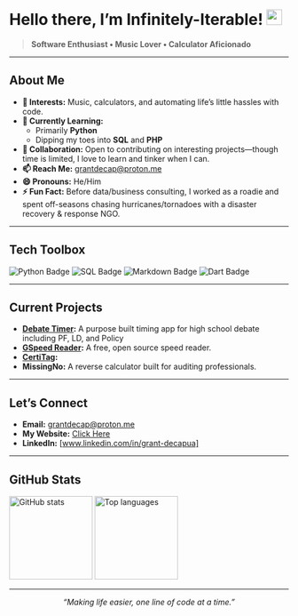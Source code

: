 # Hello there, I’m Infinitely-Iterable! <img src="https://media.giphy.com/media/hvRJCLFzcasrR4ia7z/giphy.gif" width="28" alt="wave">

> **Software Enthusiast • Music Lover • Calculator Aficionado**

---

## About Me
- **👀 Interests:** Music, calculators, and automating life’s little hassles with code.  
- **🌱 Currently Learning:**  
  - Primarily **Python**  
  - Dipping my toes into **SQL** and **PHP**  
- **💞️ Collaboration:** Open to contributing on interesting projects—though time is limited, I love to learn and tinker when I can.  
- **📫 Reach Me:** [grantdecap@proton.me](mailto:grantdecap@proton.me)  
- **😄 Pronouns:** He/Him  
- **⚡ Fun Fact:** Before data/business consulting, I worked as a roadie and spent off-seasons chasing hurricanes/tornadoes with a disaster recovery & response NGO.

---

## Tech Toolbox
<!-- Add or remove tools as needed -->
<p align="left">
  <img src="https://img.shields.io/badge/Python-3776AB?style=flat&logo=python&logoColor=white" alt="Python Badge"/>
  <img src="https://img.shields.io/badge/SQL-4479A1?style=flat&logo=postgresql&logoColor=white" alt="SQL Badge"/>
  <img src="https://img.shields.io/badge/Markdown-000000?style=flat&logo=markdown&logoColor=white" alt="Markdown Badge"/>
  <img src="https://img.shields.io/badge/Dart-0175C2?style=flat&logo=dart&logoColor=white" alt="Dart Badge"/>

</p>

---

## Current Projects
<!-- Placeholder: describe or link to your favorite repos/projects here -->
- **[Debate Timer](https://github.com/Infinitely-Iterable/debateTimer):** A purpose built timing app for high school debate including PF, LD, and Policy  
- **[GSpeed Reader](https://github.com/Infinitely-Iterable/GSpeed_Reader):** A free, open source speed reader.
- **[CertiTag](https://github.com/Infinitely-Iterable/CertiTag):** 
- **MissingNo:** A reverse calculator built for auditing professionals.

---

## Let’s Connect
- **Email:** [grantdecap@proton.me](mailto:grantdecap@proton.me)
- **My Website:** [Click Here](https://gdecapua.com)
- **LinkedIn:** [www.linkedin.com/in/grant-decapua]  

---

## GitHub Stats
<!-- Optional: Insert dynamic stats if you’d like (e.g., using GitHub-readme-stats) -->
<p align="left">
  <img src="https://github-readme-stats.vercel.app/api?username=Infinitely-Iterable&show_icons=true&theme=radical" height="150" alt="GitHub stats" />
  <img src="https://github-readme-stats.vercel.app/api/top-langs/?username=Infinitely-Iterable&layout=compact&theme=radical" height="150" alt="Top languages" />
</p>

---

<p align="center">
  <em>“Making life easier, one line of code at a time.”</em>
</p>
